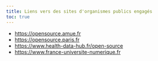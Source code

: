 ```yaml
---
title: Liens vers des sites d'organismes publics engagés
toc: true
---
```


- https://opensource.amue.fr
- https://opensource.paris.fr
- https://www.health-data-hub.fr/open-source
- https://www.france-universite-numerique.fr
